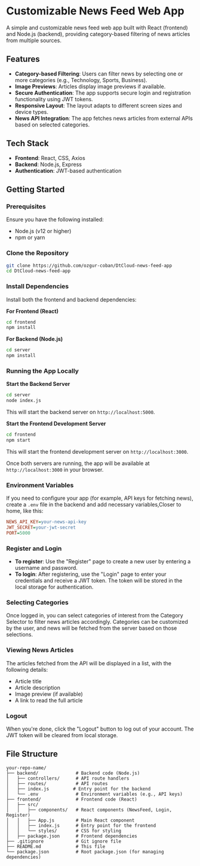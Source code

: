 # Customizable News Feed Web App

A simple and customizable news feed web app built with React (frontend) and Node.js (backend), providing category-based filtering of news articles from multiple sources.

## Features

- **Category-based Filtering**: Users can filter news by selecting one or more categories (e.g., Technology, Sports, Business).
- **Image Previews**: Articles display image previews if available.
- **Secure Authentication**: The app supports secure login and registration functionality using JWT tokens.
- **Responsive Layout**: The layout adapts to different screen sizes and device types.
- **News API Integration**: The app fetches news articles from external APIs based on selected categories.

## Tech Stack

- **Frontend**: React, CSS, Axios
- **Backend**: Node.js, Express
- **Authentication**: JWT-based authentication

## Getting Started

### Prerequisites

Ensure you have the following installed:

- Node.js (v12 or higher)
- npm or yarn

### Clone the Repository

```bash
git clone https://github.com/ozgur-coban/DtCloud-news-feed-app
cd DtCloud-news-feed-app
```

### Install Dependencies

Install both the frontend and backend dependencies:

**For Frontend (React)**

```bash
cd frontend
npm install
```

**For Backend (Node.js)**

```bash
cd server
npm install
```

### Running the App Locally

**Start the Backend Server**

```bash
cd server
node index.js
```

This will start the backend server on `http://localhost:5000`.

**Start the Frontend Development Server**

```bash
cd frontend
npm start
```

This will start the frontend development server on `http://localhost:3000`.

Once both servers are running, the app will be available at `http://localhost:3000` in your browser.

### Environment Variables

If you need to configure your app (for example, API keys for fetching news), create a `.env` file in the backend and add necessary variables,Closer to home, like this:

```ini
NEWS_API_KEY=your-news-api-key
JWT_SECRET=your-jwt-secret
PORT=5000
```

### Register and Login

- **To register**: Use the "Register" page to create a new user by entering a username and password.
- **To login**: After registering, use the "Login" page to enter your credentials and receive a JWT token. The token will be stored in the local storage for authentication.

### Selecting Categories

Once logged in, you can select categories of interest from the Category Selector to filter news articles accordingly. Categories can be customized by the user, and news will be fetched from the server based on those selections.

### Viewing News Articles

The articles fetched from the API will be displayed in a list, with the following details:

- Article title
- Article description
- Image preview (if available)
- A link to read the full article

### Logout

When you're done, click the "Logout" button to log out of your account. The JWT token will be cleared from local storage.

## File Structure

```
your-repo-name/
├── backend/              # Backend code (Node.js)
│   ├── controllers/      # API route handlers
│   ├── routes/           # API routes
│   ├── index.js         # Entry point for the backend
│   └── .env              # Environment variables (e.g., API keys)
├── frontend/             # Frontend code (React)
│   ├── src/
│   │   ├── components/   # React components (NewsFeed, Login, Register)
│   │   ├── App.js        # Main React component
│   │   ├── index.js      # Entry point for the frontend
│   │   └── styles/       # CSS for styling
│   ├── package.json      # Frontend dependencies
├── .gitignore            # Git ignore file
├── README.md             # This file
└── package.json          # Root package.json (for managing dependencies)
```
